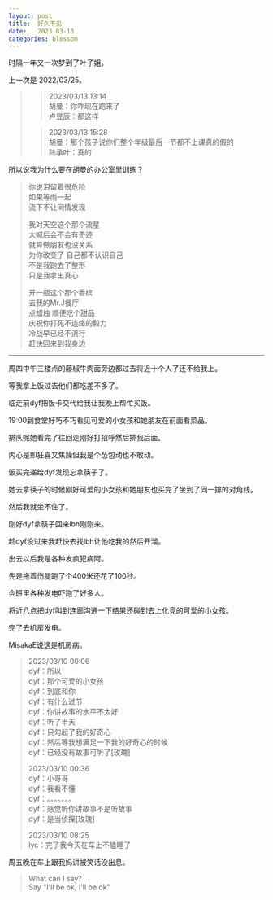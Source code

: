 ```yaml
---
layout: post
title:  好久不见
date:   2023-03-13
categories: blossom
---
```


时隔一年又一次梦到了叶子姐。

上一次是 2022/03/25。

>   >   2023/03/13 13:14  
>   >   胡曼：你咋现在跑来了  
>   >   卢昱辰：都这样  
>   
>   >   2023/03/13 15:28  
>   >   胡曼：那个孩子说你们整个年级最后一节都不上课真的假的  
>   >   陆承叶：真的  

所以说我为什么要在胡曼的办公室里训练？

>   你说泪留着很危险  
>   如果等雨一起  
>   流下不让同情发现  
>
>   我对天空这个那个流星  
>   大喊后会不会有奇迹  
>   就算做朋友也没关系  
>   为你改变了 自己都不认识自己  
>   不是我跑去了整形  
>   只是我拿出真心  
>
>   开一瓶这个那个香槟  
>   去我的Mr.J餐厅  
>   点蜡烛 顺便吃个甜品  
>   庆祝你打死不连络的毅力  
>   冷战早已经不流行  
>   赶快回来到我身边    

___

周四中午三楼点的藤椒牛肉面旁边都过去将近十个人了还不给我上。

等我拿上饭过去他们都吃差不多了。

临走前dyf把饭卡交代给我让我晚上帮忙买饭。

19:00到食堂好巧不巧看见可爱的小女孩和她朋友在前面看菜品。

排队呢她看完了往回走刚好打招呼然后排我后面。

内心是即狂喜又焦躁但我是个怂包动也不敢动。

饭买完递给dyf发现忘拿筷子了。

她去拿筷子的时候刚好可爱的小女孩和她朋友也买完了坐到了同一排的对角线。

然后我就坐不住了。

刚好dyf拿筷子回来lbh刚刚来。

趁dyf没过来我赶快去找lbh让他吃我的然后开溜。

出去以后我是各种发疯犯病阿。

先是拖着伤腿跑了个400米还花了100秒。

会班里各种发电吓跑了好多人。

将近八点把dyf叫到连廊沟通一下结果还碰到去上化竞的可爱的小女孩。

完了去机房发电。

MisakaE说这是机房病。

>   2023/03/10 00:06  
>   dyf：所以  
>   dyf：那个可爱的小女孩  
>   dyf：到底和你  
>   dyf：有什么过节  
>   dyf：你讲故事的水平不太好  
>   dyf：听了半天  
>   dyf：只勾起了我的好奇心  
>   dyf：然后等我想满足一下我的好奇心的时候  
>   dyf：已经没有故事可听了[玫瑰]  
>
>   2023/03/10 00:36  
>   dyf：小哥哥  
>   dyf：我看不懂  
>   dyf：。。。。。。。  
>   dyf：感觉听你讲故事不是听故事  
>   dyf：是当侦探[玫瑰]  
>
>   2023/03/10 08:25  
>   lyc：完了我今天在车上不瞌睡了  

周五晚在车上跟我妈讲被笑话没出息。

>   What can I say?  
>   Say "I'll be ok, I'll be ok"  